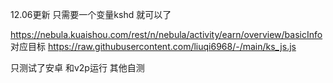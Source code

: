 12.06更新
只需要一个变量kshd   就可以了

https://nebula.kuaishou.com/rest/n/nebula/activity/earn/overview/basicInfo  对应目标   https://raw.githubusercontent.com/liuqi6968/-/main/ks_js.js

只测试了安卓  和v2p运行  其他自测